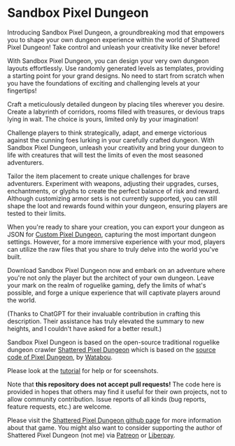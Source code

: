 # Sandbox Pixel Dungeon
Introducing Sandbox Pixel Dungeon, a groundbreaking mod that empowers you to shape your own dungeon experience within the world of Shattered Pixel Dungeon! Take control and unleash your creativity like never before!

With Sandbox Pixel Dungeon, you can design your very own dungeon layouts effortlessly. Use randomly generated levels as templates, providing a starting point for your grand designs. No need to start from scratch when you have the foundations of exciting and challenging levels at your fingertips!

Craft a meticulously detailed dungeon by placing tiles wherever you desire. Create a labyrinth of corridors, rooms filled with treasures, or devious traps lying in wait. The choice is yours, limited only by your imagination!

Challenge players to think strategically, adapt, and emerge victorious against the cunning foes lurking in your carefully crafted dungeon. With Sandbox Pixel Dungeon, unleash your creativity and bring your dungeon to life with creatures that will test the limits of even the most seasoned adventurers.

Tailor the item placement to create unique challenges for brave adventurers. Experiment with weapons, adjusting their upgrades, curses, enchantments, or glyphs to create the perfect balance of risk and reward. Although customizing armor sets is not currently supported, you can still shape the loot and rewards found within your dungeon, ensuring players are tested to their limits.

When you're ready to share your creation, you can export your dungeon as JSON for [Custom Pixel Dungeon](https://github.com/QuasiStellar/custom-pixel-dungeon), capturing the most important dungeon settings. However, for a more immersive experience with your mod, players can utilize the raw files that you share to truly delve into the world you've built.

Download Sandbox Pixel Dungeon now and embark on an adventure where you're not only the player but the architect of your own dungeon. Leave your mark on the realm of roguelike gaming, defy the limits of what's possible, and forge a unique experience that will captivate players around the world.

(Thanks to ChatGPT for their invaluable contribution in crafting this description. Their assistance has truly elevated the summary to new heights, and I couldn't have asked for a better result.)


Sandbox Pixel Dungeon is based on the open-source traditional roguelike dungeon crawler [Shattered Pixel Dungeon](https://shatteredpixel.com/shatteredpd/) which is based on the [source code of Pixel Dungeon](https://github.com/00-Evan/pixel-dungeon-gradle), by [Watabou](https://www.watabou.ru).

Please look at the [tutorial](https://docs.google.com/document/d/1LEx8uZYdv04ndrITJeUttdphXp_hkJ5WDdysWNQTXyY) for help or for sceenshots.

Note that **this repository does not accept pull requests!** The code here is provided in hopes that others may find it useful for their own projects, not to allow community contribution. Issue reports of all kinds (bug reports, feature requests, etc.) are welcome.

Please visit the [Shattered Pixel Dungeon github page](https://github.com/00-Evan/shattered-pixel-dungeon) for more information about that game.
You might also want to consider supporting the author of Shattered Pixel Dungeon (not me) via [Patreon](patreon.com/ShatteredPixel) or [Liberpay](liberapay.com/Shattered_Pixel).